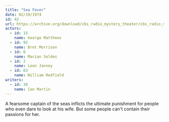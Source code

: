 ```yaml
---
title: "Sea Fever"
date: 02/19/1974
id: 42
url: https://archive.org/download/cbs_radio_mystery_theater/cbs_radio_mystery_theater-0001-0050.zip/cbs_radio_mystery_theater-0001-0050%2Fcbsrmt_0042_sea_fever.mp3
actors:  
  - id: 15
    name: George Matthews  
  - id: 92
    name: Bret Morrison  
  - id: 6
    name: Marian Seldes  
  - id: 2
    name: Leon Janney  
  - id: 63
    name: William Redfield
writers:  
  - id: 38
    name: Ian Martin
---
```

A fearsome captain of the seas inflicts the ultimate punishment for people who even dare to look at his wife. But some people can't contain their passions for her.